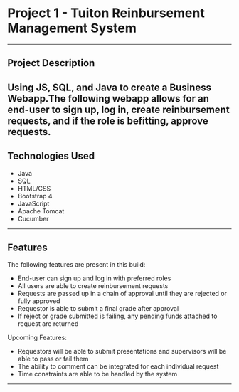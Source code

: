 # Project 1 - Tuiton Reinbursement Management System  
---
## Project Description  
Using JS, SQL, and Java to create a Business Webapp.The following webapp allows for an end-user to sign up, log in, create reinbursement requests, and if the role is befitting, approve requests. 
---
## Technologies Used
- Java
- SQL
- HTML/CSS
- Bootstrap 4
- JavaScript
- Apache Tomcat
- Cucumber
---
## Features  
The following features are present in this build:
- End-user can sign up and log in with preferred roles
- All users are able to create reinbursement requests
- Requests are passed up in a chain of approval until they are rejected or fully approved
- Requestor is able to submit a final grade after approval
- If reject or grade submitted is failing, any pending funds attached to request are returned

Upcoming Features:
- Requestors will be able to submit presentations and supervisors will be able to pass or fail them
- The ability to comment can be integrated for each individual request
- Time constraints are able to be handled by the system

---

